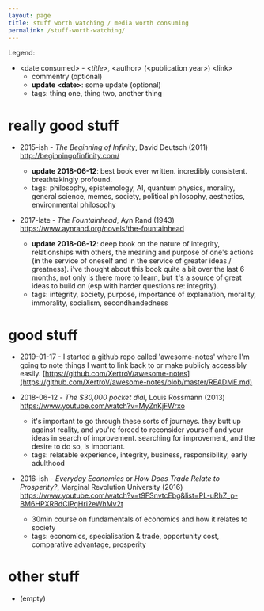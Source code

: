 ```yaml
---
layout: page
title: stuff worth watching / media worth consuming
permalink: /stuff-worth-watching/
---
```


Legend: 

* \<date consumed\> - *\<title\>*, \<author\> (\<publication year\>) \<link\>
  * commentry (optional)
  * **update \<date\>**: some update (optional)
  * tags: thing one, thing two, another thing
  
# really good stuff
  
* 2015-ish - *The Beginning of Infinity*, David Deutsch (2011) http://beginningofinfinity.com/
  * **update 2018-06-12**: best book ever written. incredibly consistent. breathtakingly profound. 
  * tags: philosophy, epistemology, AI, quantum physics, morality, general science, memes, society, 
    political philosophy, aesthetics, environmental philosophy
    
* 2017-late - *The Fountainhead*, Ayn Rand (1943) https://www.aynrand.org/novels/the-fountainhead
  * **update 2018-06-12**: deep book on the nature of integrity, relationships with others, the meaning and 
    purpose of one's actions (in the service of oneself and in the service of greater ideas / greatness).
    i've thought about this book quite a bit over the last 6 months, not only is there more to learn, but
    it's a source of great ideas to build on (esp with harder questions re: integrity).
  * tags: integrity, society, purpose, importance of explanation, morality, immorality, socialism, secondhandedness
  
# good stuff

* 2019-01-17 - I started a github repo called 'awesome-notes' where I'm going to note things I want to link back to or make publicly accessibly easily. [https://github.com/XertroV/awesome-notes](https://github.com/XertroV/awesome-notes/blob/master/README.md)

* 2018-06-12 - *The $30,000 pocket dial*, Louis Rossmann (2013) https://www.youtube.com/watch?v=MyZnKjFWrxo
  * it's important to go through these sorts of journeys. they butt up against reality, and
    you're forced to reconsider yourself and your ideas in search of improvement. 
    searching for improvement, and the desire to do so, is important.
  * tags: relatable experience, integrity, business, responsibility, early adulthood
  
* 2016-ish - *Everyday Economics* or *How Does Trade Relate to Prosperity?*, Marginal Revolution University (2016) https://www.youtube.com/watch?v=t9FSnvtcEbg&list=PL-uRhZ_p-BM6HPXRBdCIPgHri2eWhMv2t
  * 30min course on fundamentals of economics and how it relates to society
  * tags: economics, specialisation & trade, opportunity cost, comparative advantage, prosperity

# other stuff

* (empty)
